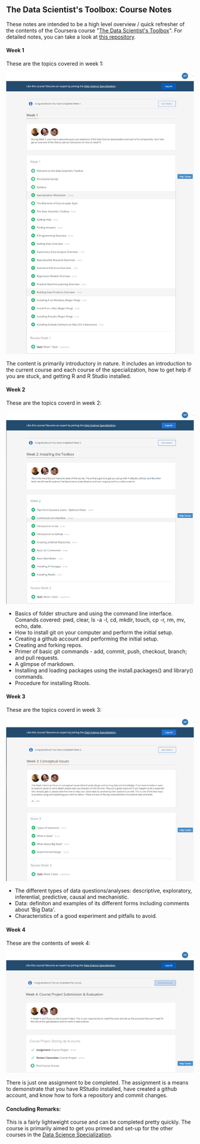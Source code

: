 
## The Data Scientist's Toolbox: Course Notes

These notes are intended to be a high level overview / quick refresher of the contents of the Coursera course "[The Data Scientist's Toolbox](https://www.coursera.org/learn/data-scientists-tools/)".
For detailed notes, you can take a look at [this repository](https://github.com/DataScienceSpecialization).

#### Week 1

These are the topics covered in week 1:

![Week 1 content of 'The Data Scientist's Toolbox MOOC'](https://github.com/mariocpinto/0003_MOOC_The_Data_Scientists_Toolbox/blob/master/The_Data_Scientists_Toolbox_Week_1_Content.png)

The content is primarily introductory in nature. 
It includes an introduction to the current course and each course of the specialization, 
how to get help if you are stuck, and getting R and R Studio installed.



#### Week 2

These are the topics coverd in week 2:

![Week 2 content of 'The Data Scientist's Toolbox MOOC'](https://github.com/mariocpinto/0003_MOOC_The_Data_Scientists_Toolbox/blob/master/The_Data_Scientists_Toolbox_Week_2_Content.png)

* Basics of folder structure and using the command line interface.
Comands covered: pwd, clear, ls -a -l, cd, mkdir, touch, cp -r, rm, mv, echo, date.
* How to install git on your computer and perform the initial setup.
* Creating a github account and performing the initial setup.
* Creating and forking repos.
* Primer of basic git commands - add, commit, push, checkout, branch; and pull requests.
* A glimpse of markdown.
* Installing and loading packages using the install.packages() and library() commands.
* Procedure for installing Rtools.


#### Week 3

These are the topics coverd in week 3:

![Week 3 content of 'The Data Scientist's Toolbox MOOC'](https://github.com/mariocpinto/0003_MOOC_The_Data_Scientists_Toolbox/blob/master/The_Data_Scientists_Toolbox_Week_3_Content.png)

* The different types of data questions/analyses: descriptive, exploratory, inferential, predictive, causal and mechanistic.
* Data: definiton and examples of its different forms including comments about 'Big Data'.
* Characteristics of a good experiment and pitfalls to avoid.


#### Week 4

These are the contents of week 4:

![Week 4 content of 'The Data Scientist's Toolbox MOOC'](https://github.com/mariocpinto/0003_MOOC_The_Data_Scientists_Toolbox/blob/master/The_Data_Scientists_Toolbox_Week_4_Content.png)

There is just one assignment to be completed. The assignment is a means to demonstrate that you have RStudio installed, have created a github account, and know how to fork a repository and commit changes.

#### Concluding Remarks:
This is a fairly lightweight course and can be completed pretty quickly. The course is primarily aimed to get you primed and set-up for the other courses in the [Data Science Specialization](https://www.coursera.org/specializations/jhu-data-science).
